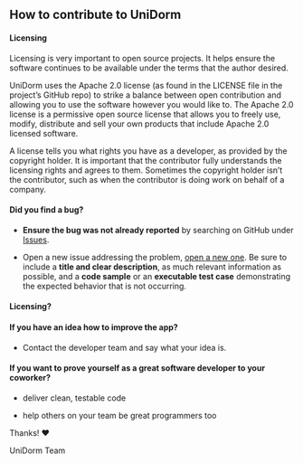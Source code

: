 ## How to contribute to UniDorm

#### **Licensing**

Licensing is very important to open source projects. It helps ensure the software continues to be available under the terms that the author desired.

UniDorm uses the Apache 2.0 license (as found in the LICENSE file in the project’s GitHub repo) to strike a balance between open contribution and allowing you to use the software however you would like to. The Apache 2.0 license is a permissive open source license that allows you to freely use, modify, distribute and sell your own products that include Apache 2.0 licensed software. 

A license tells you what rights you have as a developer, as provided by the copyright holder. It is important that the contributor fully understands the licensing rights and agrees to them. Sometimes the copyright holder isn’t the contributor, such as when the contributor is doing work on behalf of a company.

#### **Did you find a bug?**


* **Ensure the bug was not already reported** by searching on GitHub under [Issues](https://github.com/fritzz98/UniDorm/issues).

* Open a new issue addressing the problem, [open a new one](https://github.com/fritzz98/UniDorm/issues/new). Be sure to include a **title and clear description**, as much relevant information as possible, and a **code sample** or an **executable test case** demonstrating the expected behavior that is not occurring.

#### **Licensing?**

#### **If you have an idea how to improve the app?**

* Contact the developer team and say what your idea is. 

#### **If you want to prove yourself as a great software developer to your coworker?**

* deliver clean, testable code

* help others on your team be great programmers too

Thanks! :heart:

UniDorm Team
